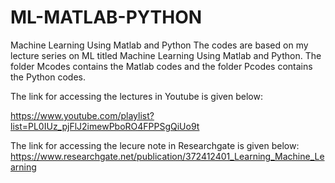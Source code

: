 # ML-MATLAB-PYTHON
Machine Learning Using Matlab and Python
The codes are based on my lecture series on ML titled Machine Learning Using Matlab and Python.
The folder Mcodes contains the Matlab codes and the folder Pcodes contains the Python codes. 

The link for accessing the lectures in Youtube is given below:

https://www.youtube.com/playlist?list=PL0IUz_pjFlJ2imewPboRO4FPPSgQiUo9t

The link for accessing the lecure note in Researchgate is given below:
https://www.researchgate.net/publication/372412401_Learning_Machine_Learning


